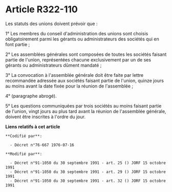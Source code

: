 # Article R322-110

Les statuts des unions doivent prévoir que :

1° Les membres du conseil d'administration des unions sont choisis obligatoirement parmi les gérants ou administrateurs des
sociétés qui en font partie ;

2° Les assemblées générales sont composées de toutes les sociétés faisant partie de l'union, représentées chacune
exclusivement par un de ses gérants ou administrateurs dûment mandaté ;

3° La convocation à l'assemblée générale doit être faite par lettre recommandée adressée aux sociétés faisant partie de
l'union, quinze jours au moins avant la date fixée pour la réunion de l'assemblée ;

4° (paragraphe abrogé).

5° Les questions communiquées par trois sociétés au moins faisant partie de l'union, vingt jours au plus tard avant la
réunion de l'assemblée générale, doivent être inscrites à l'ordre du jour.

**Liens relatifs à cet article**

	**Codifié par**:

	  - Décret n°76-667 1976-07-16

	**Modifié par**:

	  - Décret n°91-1050 du 30 septembre 1991 - art. 25 () JORF 15 octobre 1991
	  - Décret n°91-1050 du 30 septembre 1991 - art. 29 () JORF 15 octobre 1991
	  - Décret n°91-1050 du 30 septembre 1991 - art. 32 () JORF 15 octobre 1991
